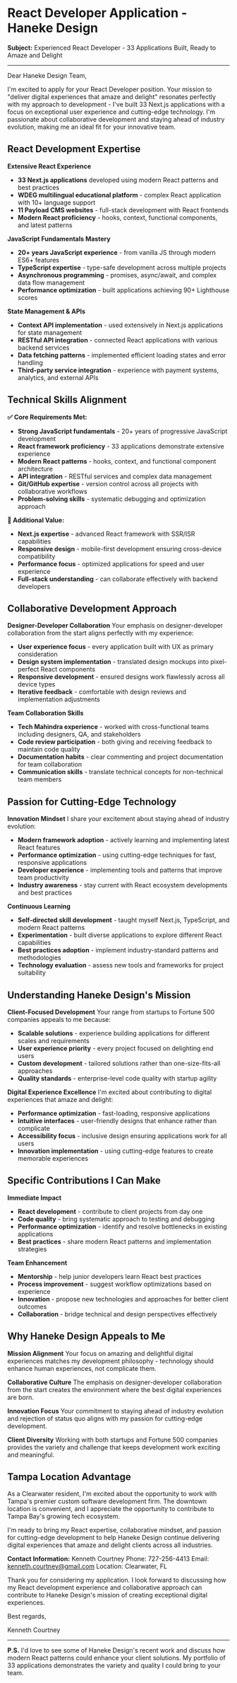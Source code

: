 # React Developer Application - Haneke Design

**Subject:** Experienced React Developer - 33 Applications Built, Ready to Amaze and Delight

---

Dear Haneke Design Team,

I'm excited to apply for your React Developer position. Your mission to "deliver digital experiences that amaze and delight" resonates perfectly with my approach to development - I've built 33 Next.js applications with a focus on exceptional user experience and cutting-edge technology. I'm passionate about collaborative development and staying ahead of industry evolution, making me an ideal fit for your innovative team.

## React Development Expertise

**Extensive React Experience**
- **33 Next.js applications** developed using modern React patterns and best practices
- **WDEG multilingual educational platform** - complex React application with 10+ language support
- **11 Payload CMS websites** - full-stack development with React frontends
- **Modern React proficiency** - hooks, context, functional components, and latest patterns

**JavaScript Fundamentals Mastery**
- **20+ years JavaScript experience** - from vanilla JS through modern ES6+ features
- **TypeScript expertise** - type-safe development across multiple projects
- **Asynchronous programming** - promises, async/await, and complex data flow management
- **Performance optimization** - built applications achieving 90+ Lighthouse scores

**State Management & APIs**
- **Context API implementation** - used extensively in Next.js applications for state management
- **RESTful API integration** - connected React applications with various backend services
- **Data fetching patterns** - implemented efficient loading states and error handling
- **Third-party service integration** - experience with payment systems, analytics, and external APIs

## Technical Skills Alignment

**✅ Core Requirements Met:**
- **Strong JavaScript fundamentals** - 20+ years of progressive JavaScript development
- **React framework proficiency** - 33 applications demonstrate extensive experience
- **Modern React patterns** - hooks, context, and functional component architecture
- **API integration** - RESTful services and complex data management
- **Git/GitHub expertise** - version control across all projects with collaborative workflows
- **Problem-solving skills** - systematic debugging and optimization approach

**🚀 Additional Value:**
- **Next.js expertise** - advanced React framework with SSR/ISR capabilities
- **Responsive design** - mobile-first development ensuring cross-device compatibility
- **Performance focus** - optimized applications for speed and user experience
- **Full-stack understanding** - can collaborate effectively with backend developers

## Collaborative Development Approach

**Designer-Developer Collaboration**
Your emphasis on designer-developer collaboration from the start aligns perfectly with my experience:
- **User experience focus** - every application built with UX as primary consideration
- **Design system implementation** - translated design mockups into pixel-perfect React components
- **Responsive development** - ensured designs work flawlessly across all device types
- **Iterative feedback** - comfortable with design reviews and implementation adjustments

**Team Collaboration Skills**
- **Tech Mahindra experience** - worked with cross-functional teams including designers, QA, and stakeholders
- **Code review participation** - both giving and receiving feedback to maintain code quality
- **Documentation habits** - clear commenting and project documentation for team collaboration
- **Communication skills** - translate technical concepts for non-technical team members

## Passion for Cutting-Edge Technology

**Innovation Mindset**
I share your excitement about staying ahead of industry evolution:
- **Modern framework adoption** - actively learning and implementing latest React features
- **Performance optimization** - using cutting-edge techniques for fast, responsive applications
- **Developer experience** - implementing tools and patterns that improve team productivity
- **Industry awareness** - stay current with React ecosystem developments and best practices

**Continuous Learning**
- **Self-directed skill development** - taught myself Next.js, TypeScript, and modern React patterns
- **Experimentation** - built diverse applications to explore different React capabilities
- **Best practices adoption** - implement industry-standard patterns and methodologies
- **Technology evaluation** - assess new tools and frameworks for project suitability

## Understanding Haneke Design's Mission

**Client-Focused Development**
Your range from startups to Fortune 500 companies appeals to me because:
- **Scalable solutions** - experience building applications for different scales and requirements
- **User experience priority** - every project focused on delighting end users
- **Custom development** - tailored solutions rather than one-size-fits-all approaches
- **Quality standards** - enterprise-level code quality with startup agility

**Digital Experience Excellence**
I'm excited about contributing to digital experiences that amaze and delight:
- **Performance optimization** - fast-loading, responsive applications
- **Intuitive interfaces** - user-friendly designs that enhance rather than complicate
- **Accessibility focus** - inclusive design ensuring applications work for all users
- **Innovation implementation** - using cutting-edge features to create memorable experiences

## Specific Contributions I Can Make

**Immediate Impact**
- **React development** - contribute to client projects from day one
- **Code quality** - bring systematic approach to testing and debugging
- **Performance optimization** - identify and resolve bottlenecks in existing applications
- **Best practices** - share modern React patterns and implementation strategies

**Team Enhancement**
- **Mentorship** - help junior developers learn React best practices
- **Process improvement** - suggest workflow optimizations based on experience
- **Innovation** - propose new technologies and approaches for better client outcomes
- **Collaboration** - bridge technical and design perspectives effectively

## Why Haneke Design Appeals to Me

**Mission Alignment**
Your focus on amazing and delightful digital experiences matches my development philosophy - technology should enhance human experiences, not complicate them.

**Collaborative Culture**
The emphasis on designer-developer collaboration from the start creates the environment where the best digital experiences are born.

**Innovation Focus**
Your commitment to staying ahead of industry evolution and rejection of status quo aligns with my passion for cutting-edge development.

**Client Diversity**
Working with both startups and Fortune 500 companies provides the variety and challenge that keeps development work exciting and meaningful.

## Tampa Location Advantage

As a Clearwater resident, I'm excited about the opportunity to work with Tampa's premier custom software development firm. The downtown location is convenient, and I appreciate the opportunity to contribute to Tampa Bay's growing tech ecosystem.

I'm ready to bring my React expertise, collaborative mindset, and passion for cutting-edge development to help Haneke Design continue delivering digital experiences that amaze and delight clients across all industries.

**Contact Information:**
Kenneth Courtney
Phone: 727-256-4413
Email: kenneth.courtney@gmail.com
Location: Clearwater, FL

Thank you for considering my application. I look forward to discussing how my React development experience and collaborative approach can contribute to Haneke Design's mission of creating exceptional digital experiences.

Best regards,

Kenneth Courtney

---

**P.S.** I'd love to see some of Haneke Design's recent work and discuss how modern React patterns could enhance your client solutions. My portfolio of 33 applications demonstrates the variety and quality I could bring to your team.



